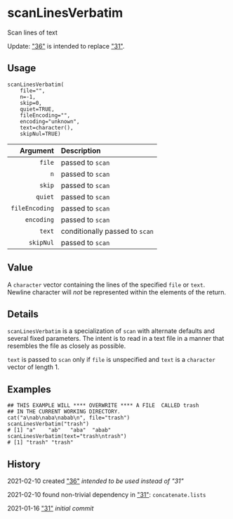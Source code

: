 scanLinesVerbatim
=================

Scan lines of text

Update:
["36"](../../6/0/scanLinesVerbatim.R)
is intended to replace
["31"](./scanLinesVerbatim.R).

Usage
-----

    scanLinesVerbatim(
        file="",
        n=-1,
        skip=0,
        quiet=TRUE,
        fileEncoding="",
        encoding="unknown",
        text=character(),
        skipNul=TRUE)
        
|       Argument | Description      |
| -------------: | :--------------- |
|         `file` | passed to `scan` |
|            `n` | passed to `scan` |
|         `skip` | passed to `scan` |
|        `quiet` | passed to `scan` |
| `fileEncoding` | passed to `scan` |
|     `encoding` | passed to `scan` |
|         `text` | conditionally passed to `scan` |
|      `skipNul` | passed to `scan` |

Value
-----

A `character` vector containing the lines of the specified `file` or `text`.
Newline character will _not_ be represented within the elements of the return.

Details
-------

`scanLinesVerbatim` is a specialization of `scan` with alternate defaults and several fixed parameters.
The intent is to read in a text file in a manner that resembles the file as closely as possible.

`text` is passed to `scan` only if `file` is unspecified and `text` is a `character` vector of length 1.

Examples
--------

    ## THIS EXAMPLE WILL **** OVERWRITE **** A FILE  CALLED trash
    ## IN THE CURRENT WORKING DIRECTORY.
    cat("a\nab\naba\nabab\n", file="trash")
    scanLinesVerbatim("trash")
    # [1] "a"    "ab"   "aba"  "abab"
    scanLinesVerbatim(text="trash\ntrash")
    # [1] "trash" "trash"
    
History
-------

2021-02-10 created ["36"](../../6/0/scanLinesVerbatim.R) _intended to be used instead of "31"_

2021-02-10 found non-trivial dependency in ["31"](./scanLinesVerbatim.R): `concatenate.lists`

2021-01-16 ["31"](./scanLinesVerbatim.R) _initial commit_
